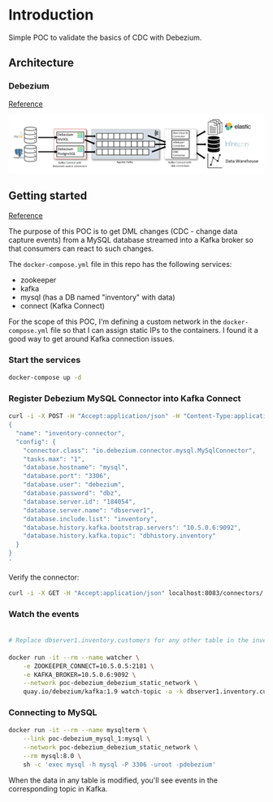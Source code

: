 # Introduction

Simple POC to validate the basics of CDC with Debezium.

## Architecture

### Debezium

[Reference](https://debezium.io/documentation/reference/stable/architecture.html)

![Debezium Architecture](docs/imgs/debezium-architecture.png)

## Getting started

[Reference](https://debezium.io/documentation/reference/1.9/tutorial.html)

The purpose of this POC is to get DML changes (CDC - change data capture events) from a MySQL database streamed into a Kafka broker so that consumers can react to such changes.

The `docker-compose.yml` file in this repo has the following services:

* zookeeper
* kafka
* mysql (has a DB named "inventory" with data)
* connect (Kafka Connect)

For the scope of this POC, I'm defining a custom network in the `docker-compose.yml` file so that I can assign static IPs to the containers. I found it a good way to get around Kafka connection issues.

### Start the services

```bash
docker-compose up -d
```

### Register Debezium MySQL Connector into Kafka Connect 

```bash
curl -i -X POST -H "Accept:application/json" -H "Content-Type:application/json" localhost:8083/connectors/ -d '
{
  "name": "inventory-connector",
  "config": {
    "connector.class": "io.debezium.connector.mysql.MySqlConnector",
    "tasks.max": "1",
    "database.hostname": "mysql",
    "database.port": "3306",
    "database.user": "debezium",
    "database.password": "dbz",
    "database.server.id": "184054",
    "database.server.name": "dbserver1",
    "database.include.list": "inventory",
    "database.history.kafka.bootstrap.servers": "10.5.0.6:9092",
    "database.history.kafka.topic": "dbhistory.inventory"
  }
}
'
```

Verify the connector:

```bash
curl -i -X GET -H "Accept:application/json" localhost:8083/connectors/
```

### Watch the events

```bash

# Replace dbserver1.inventory.customers for any other table in the inventory DB (in MySQL).

docker run -it --rm --name watcher \
    -e ZOOKEEPER_CONNECT=10.5.0.5:2181 \
    -e KAFKA_BROKER=10.5.0.6:9092 \
    --network poc-debezium_debezium_static_network \
    quay.io/debezium/kafka:1.9 watch-topic -a -k dbserver1.inventory.customers

```

### Connecting to MySQL 

```bash
docker run -it --rm --name mysqlterm \
    --link poc-debezium_mysql_1:mysql \
    --network poc-debezium_debezium_static_network \
    --rm mysql:8.0 \
    sh -c 'exec mysql -h mysql -P 3306 -uroot -pdebezium'
```

When the data in any table is modified, you'll see events in the corresponding topic in Kafka.

